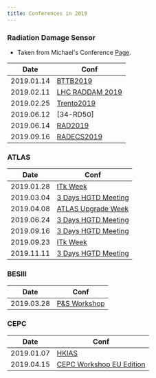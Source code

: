 ```yaml
---
title: Conferences in 2019 
---
```



### Radiation Damage Sensor 

* Taken from Michael's Conference [Page](https://mmoll.web.cern.ch/mmoll/links/conferences.htm). 

| Date       | Conf                                                        |
| ---------- | ----------------------------------------------------------- |
| 2019.01.14 | [BTTB2019](https://indico.cern.ch/event/731649/)            |
| 2019.02.11 | [LHC RADDAM 2019](https://indico.cern.ch/event/769192)      |
| 2019.02.25 | [Trento2019](https://tredi2019.fbk.eu/)                     |
| 2019.06.12 | [34-RD50]                                                   |
| 2019.06.14 | [RAD2019](http://www.rad2019.rad-conference.org/topics.php) |
| 2019.09.16 | [RADECS2019](http://www.radecs2019.org)                     |


### ATLAS 

| Date       | Conf                                                        |
| ---------- | ----------------------------------------------------------- |
| 2019.01.28 | [ITk Week](https://indico.cern.ch/event/728933/)            |
| 2019.03.04 | [3 Days HGTD Meeting](https://indico.cern.ch/event/777889/) |
| 2019.04.08 | [ATLAS Upgrade Week](https://indico.cern.ch/event/740372/)  |
| 2019.06.24 | [3 Days HGTD Meeting](https://indico.cern.ch/event/777891/) |
| 2019.09.16 | [3 Days HGTD Meeting](https://indico.cern.ch/event/777892/) |
| 2019.09.23 | [ITk Week](https://indico.cern.ch/event/728934/)            |
| 2019.11.11 | [3 Days HGTD Meeting](https://indico.cern.ch/event/777893/) |

### BESIII 

| Date       | Conf                                                  |
| ---------- | ----------------------------------------------------- |
| 2019.03.28 | [P&S Workshop](https://indico.ihep.ac.cn/event/8795/) |


### CEPC 

| Date       | Conf                                                                              |
| ---------- | --------------------------------------------------------------------------------- |
| 2019.01.07 | [HKIAS](http://iasprogram.ust.hk/hep/2019/)                                       |
| 2019.04.15 | [CEPC Workshop EU Edition](https://www.physics.ox.ac.uk/confs/CEPC2019/index.asp) |







